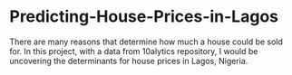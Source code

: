 # Predicting-House-Prices-in-Lagos
There are many reasons that determine how much a house could be sold for. In this project, with a data from 10alytics repository, I would be uncovering the determinants for house prices in Lagos, Nigeria.
